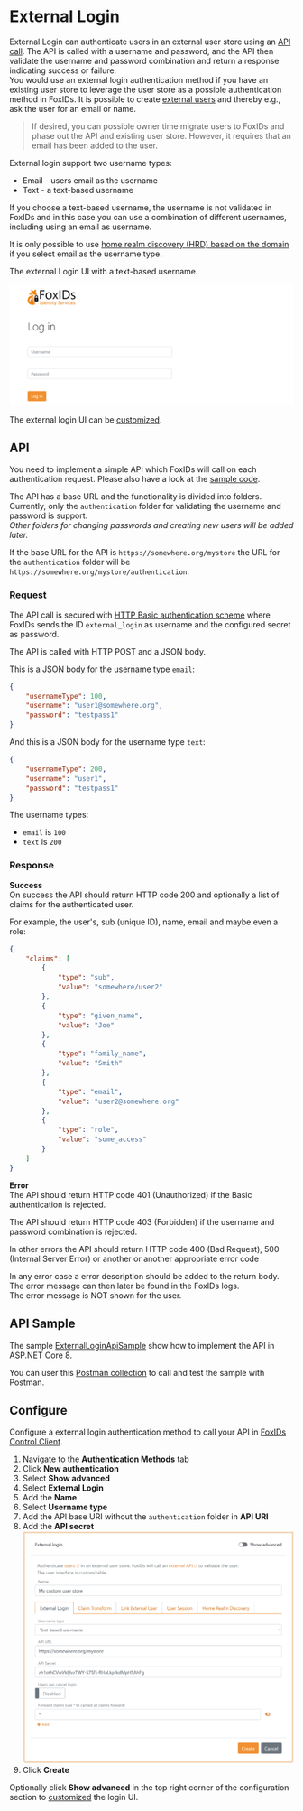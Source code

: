 # External Login

External Login can authenticate users in an external user store using an [API call](#api). The API is called with a username and password, and the API then validate the username and password combination and return a response indicating success or failure.  
You would use an external login authentication method if you have an existing user store to leverage the user store as a possible authentication method in FoxIDs. It is possible to create [external users](users.md#external-users) and thereby e.g., ask the user for an email or name.

> If desired, you can possible owner time migrate users to FoxIDs and phase out the API and existing user store. However, it requires that an email has been added to the user.

External login support two username types:
- Email - users email as the username
- Text - a text-based username

If you choose a text-based username, the username is not validated in FoxIDs and in this case you can use a combination of different usernames, including using an email as username.

It is only possible to use [home realm discovery (HRD) based on the domain](login.md#home-realm-discovery-hrd) if you select email as the username type.

The external Login UI with a text-based username.

![External Login UI](images/configure-external-login-ui.png)

The external login UI can be [customized](customization.md).

## API

You need to implement a simple API which FoxIDs will call on each authentication request. Please also have a look at the [sample code](#api-sample).

The API has a base URL and the functionality is divided into folders. Currently, only the `authentication` folder for validating the username and password is support.  
*Other folders for changing passwords and creating new users will be added later.*

If the base URL for the API is `https://somewhere.org/mystore` the URL for the `authentication` folder will be `https://somewhere.org/mystore/authentication`.

### Request
The API call is secured with [HTTP Basic authentication scheme](https://datatracker.ietf.org/doc/html/rfc6749#section-2.3.1) where FoxIDs sends the ID `external_login` as username and the configured secret as password.

The API is called with HTTP POST and a JSON body.

This is a JSON body for the username type `email`:
```JSON
{
    "usernameType": 100,
    "username": "user1@somewhere.org",
    "password": "testpass1"
}
```

And this is a JSON body for the username type `text`:
```JSON
{
    "usernameType": 200,
    "username": "user1",
    "password": "testpass1"
}
```

The username types:
- `email` is `100` 
- `text` is `200`

### Response
**Success**  
On success the API should return HTTP code 200 and optionally a list of claims for the authenticated user.

For example, the user's, sub (unique ID), name, email and maybe even a role:
```JSON
{
    "claims": [
        {
            "type": "sub",
            "value": "somewhere/user2"
        },
        {
            "type": "given_name",
            "value": "Joe"
        },
        {
            "type": "family_name",
            "value": "Smith"
        },
        {
            "type": "email",
            "value": "user2@somewhere.org"
        },
        {
            "type": "role",
            "value": "some_access"
        }
    ]
}
```

**Error**  
The API should return HTTP code 401 (Unauthorized) if the Basic authentication is rejected.

The API should return HTTP code 403 (Forbidden) if the username and password combination is rejected.

In other errors the API should return HTTP code 400 (Bad Request), 500 (Internal Server Error) or another or another appropriate error code

In any error case a error description should be added to the return body. The error message can then later be found in the FoxIDs logs.  
The error message is NOT shown for the user.

## API Sample
The sample [ExternalLoginApiSample](https://github.com/ITfoxtec/FoxIDs.Samples/tree/main/src/ExternalLoginApiSample) show how to implement the API in ASP.NET Core 8.

You can user this [Postman collection](https://github.com/ITfoxtec/FoxIDs.Samples/tree/main/src/ExternalLoginApiSample/external-login-api.postman_collection.json) to call and test the sample with Postman.

## Configure 
Configure a external login authentication method to call your API in [FoxIDs Control Client](control.md#foxids-control-client).

 1. Navigate to the **Authentication Methods** tab
 2. Click **New authentication**
 3. Select **Show advanced**
 4. Select **External Login**
 5. Add the **Name**
 6. Select **Username type**
 7. Add the API base URI without the `authentication` folder in **API URI**
 8. Add the **API secret**
    ![Configure a external login authentication method](images/configure-external-login-config.png)
 9. Click **Create**

 Optionally click **Show advanced** in the top right corner of the configuration section to [customized](customization.md) the login UI.

